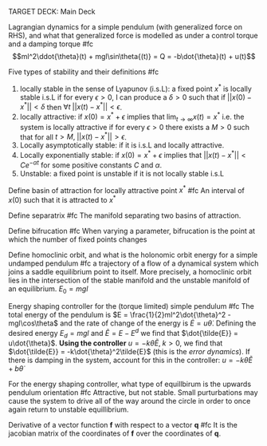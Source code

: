 TARGET DECK: Main Deck

Lagrangian dynamics for a simple pendulum (with generalized force on RHS), and what that generalized force is modelled as under a control torque and a damping torque #fc 
$$ml^2\ddot{\theta}(t) + mgl\sin\theta{(t)} = Q = -b\dot{\theta}(t) + u(t)$$
<!--ID: 1620387616448-->


Five types of stability and their definitions #fc 
1. locally stable in the sense of Lyapunov (i.s.L): a fixed point $x^*$ is locally stable i.s.L if for every $\epsilon > 0$, I can produce a $\delta > 0$ such that if  $||x(0) -x^*|| < \delta$ then $\forall t \; ||x(t)-x^*|| < \epsilon$. 
2. locally attractive: if $x(0) = x^* + \epsilon$ implies that $\lim_{t \to \infty} x(t) = x^*$ i.e. the system is locally attractive if for every $\epsilon > 0$ there exists a $M > 0$ such that for all $t > M, \; ||x(t) - x^*|| > \epsilon$.
3. Locally asymptotically stable: if it is i.s.L and locally attractive. 
4. Locally exponentially stable:  if $x(0) = x^* + \epsilon$ implies that $||x(t) - x^*|| < Ce^{-\alpha t}$ for some positive constants $C$ and $\alpha$. 
5. Unstable: a fixed point is unstable if it is not locally stable i.s.L
<!--ID: 1620387616481-->

Define basin of attraction for locally attractive point $x^*$ #fc 
An interval of $x(0)$ such that it is attracted to $x^*$
<!--ID: 1620489303074-->


Define separatrix #fc 
The manifold separating two basins of attraction.
<!--ID: 1620489303087-->


Define bifrucation #fc 
When varying a parameter, bifrucation is the point at which the number of fixed points changes
<!--ID: 1620489303091-->


Define homoclinic orbit, and what is the holonomic orbit energy for a simple undamped pendulum #fc 
a trajectory of a flow of a dynamical system which joins a saddle equilibrium point to itself. More precisely, a homoclinic orbit lies in the intersection of the stable manifold and the unstable manifold of an equilibrium. $E_0 = mgl$
<!--ID: 1620489303095-->


Energy shaping controller for the (torque limited) simple pendulum #fc 
The total energy of the pendulum is $E  = \frac{1}{2}ml^2\dot{\theta}^2 -mgl\cos\theta$ and the rate of change of the energy is $\dot{E} = u\dot{\theta}$. Defining the desired energy $E_d = mgl$ and $\tilde{E} = E - E^d$ we find that $\dot{\tilde{E}} = u\dot{\theta}$. **Using the controller** $u = -k\dot{\theta}\tilde{E}, \; k > 0$, we find that $\dot{\tilde{E}} = -k\dot{\theta}^2\tilde{E}$ (this is the *error dynamics*). If there is damping in the system, account for this in the controller: $u = -k\dot{\theta}\tilde{E} + b\dot{\theta}$
<!--ID: 1620489303099-->


For the energy shaping controller, what type of equillbirum is the upwards pendulum orientation #fc 
Attractive, but not stable. Small purturbations may cause the system to drive all of the way around the circle in order to once again return to unstable equillibrium. 
<!--ID: 1620489303102-->

Derivative of a vector function $\mathbf f$ with respect to a vector $\mathbf q$ #fc 
It is the jacobian matrix of the coordinates of $\mathbf f$ over the coordinates of $\mathbf q$.
<!--ID: 1620752992534-->




